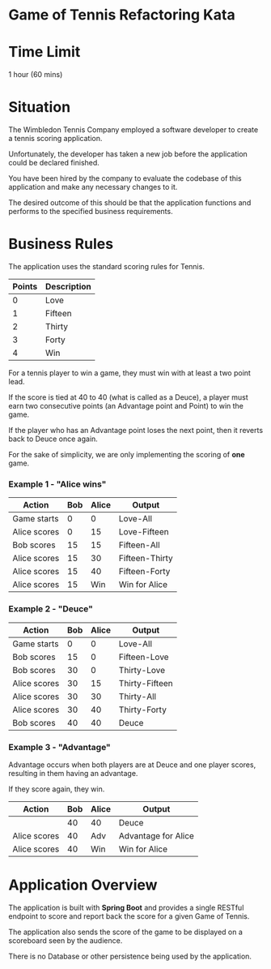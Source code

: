 # Game of Tennis Refactoring Kata

# Time Limit

1 hour (60 mins)

# Situation

The Wimbledon Tennis Company employed a software developer to create a tennis scoring application.

Unfortunately, the developer has taken a new job before the application could be declared finished.

You have been hired by the company to evaluate the codebase of this application and make any necessary changes to it.

The desired outcome of this should be that the application functions and performs to the specified business requirements.

# Business Rules 

The application uses the standard scoring rules for Tennis. 

| Points | Description |
|--------|-------------|
| 0      | Love        |
| 1      | Fifteen     |
| 2      | Thirty      |
| 3      | Forty       |
| 4      | Win         |

For a tennis player to win a game, they must win with at least a two point lead.

If the score is tied at 40 to 40 (what is called as a Deuce), a player must earn two consecutive points (an Advantage point and Point) to win the game. 

If the player who has an Advantage point loses the next point, then it reverts back to Deuce once again.

For the sake of simplicity, we are only implementing the scoring of **one** game.

### Example 1 - "Alice wins"

| Action       | Bob | Alice | Output         |
|--------------|-----|-------|----------------|
| Game starts  | 0   | 0     | Love-All       |
| Alice scores | 0   | 15    | Love-Fifteen   |
| Bob scores   | 15  | 15    | Fifteen-All    |
| Alice scores | 15  | 30    | Fifteen-Thirty |
| Alice scores | 15  | 40    | Fifteen-Forty  |
| Alice scores | 15  | Win   | Win for Alice  |

### Example 2 - "Deuce"

| Action       | Bob | Alice | Output         |
|--------------|-----|-------|----------------|
| Game starts  | 0   | 0     | Love-All       |
| Bob scores   | 15  | 0     | Fifteen-Love   |
| Bob scores   | 30  | 0     | Thirty-Love    |
| Alice scores | 30  | 15    | Thirty-Fifteen |
| Alice scores | 30  | 30    | Thirty-All     |
| Alice scores | 30  | 40    | Thirty-Forty   |
| Bob scores   | 40  | 40    | Deuce          |

### Example 3 - "Advantage"

Advantage occurs when both players are at Deuce and one player scores, resulting in them having an advantage.

If they score again, they win.

| Action       | Bob | Alice | Output              |
|--------------|-----|-------|---------------------|
|              | 40  | 40    | Deuce               |
| Alice scores | 40  | Adv   | Advantage for Alice |
| Alice scores | 40  | Win   | Win for Alice       |


# Application Overview

The application is built with **Spring Boot** and provides a single RESTful endpoint to score and report back the score for a given Game of Tennis.

The application also sends the score of the game to be displayed on a scoreboard seen by the audience.

There is no Database or other persistence being used by the application.



